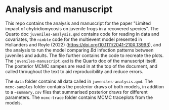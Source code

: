 # Analysis and manuscript

This repo contains the analysis and manuscript for the paper "Limited impact of chytridiomycosis on juvenile frogs in a recovered species". The Quarto doc `juveniles-analysis.qmd` contains code for reading in data and covariates, the `nimble` code for the multievent model presented in Hollanders and Royle (2022) (https://doi.org/10.1111/2041-210X.13993), and the analysis to run the model comparing *Bd* infection patterns between juveniles and adults. The file further contains the code to recreate the plots. The `juveniles-manuscript.qmd` is the Quarto doc of the manuscript itself. The posterior MCMC sampes are read in at the top of the document, and called throughout the text to aid reproducibility and reduce errors.

The `data` folder contains all data called in `juveniles-analysis.qmd`. The `mcmc-samples` folder contains the posterior draws of both models, in addition to a `~summary.csv` files that summarised posterior draws for different parameters. The `mcmc-trace` folder contains MCMC traceplots from the models.